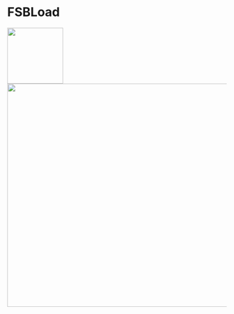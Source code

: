 # FSBLoad
<img src="https://user-images.githubusercontent.com/85120785/162575198-4d6e4909-4bca-4422-a145-560db26210f9.png" Height=128/>
<img src="https://user-images.githubusercontent.com/85120785/163170522-ea9baba1-3288-4a07-8633-4b4292ec4c29.png" Height=512/>
